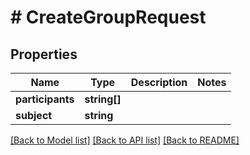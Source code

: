 # # CreateGroupRequest

## Properties

Name | Type | Description | Notes
------------ | ------------- | ------------- | -------------
**participants** | **string[]** |  |
**subject** | **string** |  |

[[Back to Model list]](../../README.md#models) [[Back to API list]](../../README.md#endpoints) [[Back to README]](../../README.md)
